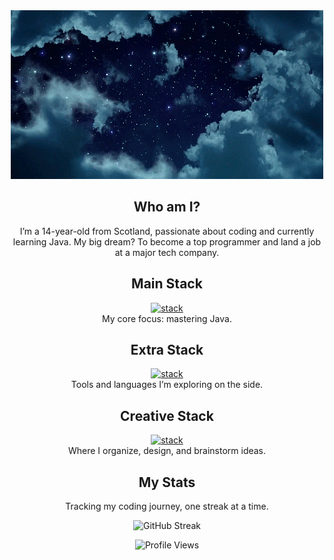 <div align="center">

<a href="https://github.com/sxmdnn">
  <img src="https://github.com/sxmdnn/sxmdnn/blob/main/sky.gif" alt="Header"/>
</a>

## Who am I?
I’m a 14-year-old from Scotland, passionate about coding and currently learning Java. My big dream? To become a top programmer and land a job at a major tech company.

## Main Stack  
[![stack](https://skillicons.dev/icons?i=java)](https://skillicons.dev)  
My core focus: mastering Java.

## Extra Stack  
[![stack](https://skillicons.dev/icons?i=github,linux,git,html,css,javascript)](https://skillicons.dev)  
Tools and languages I’m exploring on the side.

## Creative Stack  
[![stack](https://skillicons.dev/icons?i=figma,notion,obsidian)](https://skillicons.dev)  
Where I organize, design, and brainstorm ideas.


## My Stats

Tracking my coding journey, one streak at a time.

<p align="center">
  <!-- Streak Stats -->
  <img 
    src="https://streak-stats.demolab.com?user=sxmdnn&theme=tokyonight&hide_border=true" 
    alt="GitHub Streak"
    height="165"
  />
</p>

![Profile Views](https://komarev.com/ghpvc/?username=sxmdnn&theme=tokyonight)




